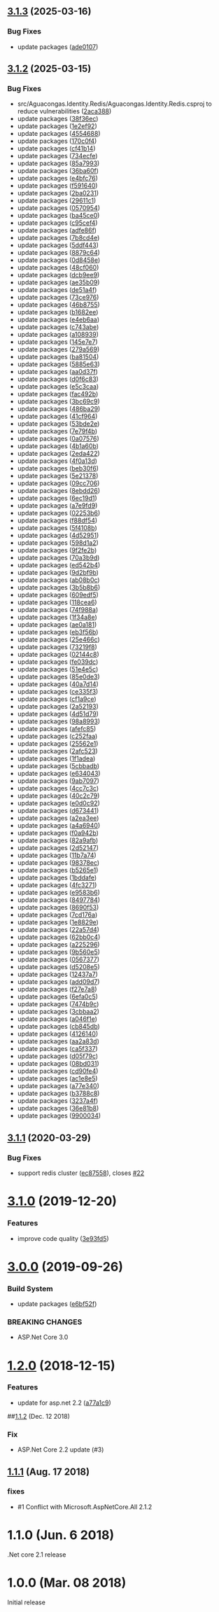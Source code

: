 ## [3.1.3](https://github.com/Aguafrommars/Identity.Redis/compare/3.1.2...3.1.3) (2025-03-16)


### Bug Fixes

* update packages ([ade0107](https://github.com/Aguafrommars/Identity.Redis/commit/ade01072b2d2a59c250a9b33f63159114e7a76ef))

## [3.1.2](https://github.com/Aguafrommars/Identity.Redis/compare/3.1.1...3.1.2) (2025-03-15)


### Bug Fixes

* src/Aguacongas.Identity.Redis/Aguacongas.Identity.Redis.csproj to reduce vulnerabilities ([2aca388](https://github.com/Aguafrommars/Identity.Redis/commit/2aca388150292faba0fa6c16f469bff15ef979ba))
* update packages ([38f36ec](https://github.com/Aguafrommars/Identity.Redis/commit/38f36ec4ccfe0d17af13188857d066273d6bfa49))
* update packages ([1e2ef92](https://github.com/Aguafrommars/Identity.Redis/commit/1e2ef92d6da7ef5a2ea3bf09889e2753f9ac4138))
* update packages ([4554688](https://github.com/Aguafrommars/Identity.Redis/commit/45546889f1dce32cd2b790d88669db1bd4b7de5d))
* update packages ([170c0f4](https://github.com/Aguafrommars/Identity.Redis/commit/170c0f4d4f422054860fdd9d53c1f1a4e3e01427))
* update packages ([cf41b14](https://github.com/Aguafrommars/Identity.Redis/commit/cf41b14b7e82c8120b1c09b3845f5f63ad0e9f12))
* update packages ([734ecfe](https://github.com/Aguafrommars/Identity.Redis/commit/734ecfe3b049905503d2c26f42134dcc00676231))
* update packages ([85a7993](https://github.com/Aguafrommars/Identity.Redis/commit/85a79935e50b9edf33a54c9265e7c3f2c55a4e04))
* update packages ([36ba60f](https://github.com/Aguafrommars/Identity.Redis/commit/36ba60f521e06d170c6eaaf02390c372e64c7859))
* update packages ([e4bfc76](https://github.com/Aguafrommars/Identity.Redis/commit/e4bfc764693084fb6d4e553d5b07bd6aca61168e))
* update packages ([f591640](https://github.com/Aguafrommars/Identity.Redis/commit/f591640acd019c6e48467e44128854d970418cc9))
* update packages ([2ba0231](https://github.com/Aguafrommars/Identity.Redis/commit/2ba0231592be34213a90f61d2026dbf31e30bb1f))
* update packages ([29611c1](https://github.com/Aguafrommars/Identity.Redis/commit/29611c1a0022a521e361ba87c71dc27101de4760))
* update packages ([0570954](https://github.com/Aguafrommars/Identity.Redis/commit/0570954fb40725016a4dbfc31e7203acfed89da4))
* update packages ([ba45ce0](https://github.com/Aguafrommars/Identity.Redis/commit/ba45ce05c5e7fedbe9acd7a0dbc54f5241c4223e))
* update packages ([c95cef4](https://github.com/Aguafrommars/Identity.Redis/commit/c95cef4e403c31abec1e50c4730cb4709fa0a2cd))
* update packages ([adfe86f](https://github.com/Aguafrommars/Identity.Redis/commit/adfe86f3910e91137551195dbba941bba6b8e0cb))
* update packages ([7b8cd4e](https://github.com/Aguafrommars/Identity.Redis/commit/7b8cd4e25481cdcfd4d271ec8cd66c1ad0918855))
* update packages ([5ddf443](https://github.com/Aguafrommars/Identity.Redis/commit/5ddf4433ff6c64bdad91270310553e9fe5cf41cf))
* update packages ([8879c64](https://github.com/Aguafrommars/Identity.Redis/commit/8879c64116cf6e978561f5562c3a13d88f733233))
* update packages ([0d8458e](https://github.com/Aguafrommars/Identity.Redis/commit/0d8458e7bddf079ef58d7c01de6182950e8ecb4f))
* update packages ([48cf060](https://github.com/Aguafrommars/Identity.Redis/commit/48cf060bd7c13ec744a404b997e2dd14177c08a4))
* update packages ([dcb9ee9](https://github.com/Aguafrommars/Identity.Redis/commit/dcb9ee9de70e103241e9b0bab6dbc45f51e60567))
* update packages ([ae35b09](https://github.com/Aguafrommars/Identity.Redis/commit/ae35b099e121468f9a6a06710417ff041cdb5d13))
* update packages ([de51a4f](https://github.com/Aguafrommars/Identity.Redis/commit/de51a4f16800e1147c33365f86135dbaae86befc))
* update packages ([73ce976](https://github.com/Aguafrommars/Identity.Redis/commit/73ce976662af8c65005bac794e684482b0fa0a5b))
* update packages ([46b8755](https://github.com/Aguafrommars/Identity.Redis/commit/46b87557347607833a4a6764853fd15d5d0aad31))
* update packages ([b1682ee](https://github.com/Aguafrommars/Identity.Redis/commit/b1682ee2049fb6613f24aeb6c09dbd09c6dcb08a))
* update packages ([e4eb6aa](https://github.com/Aguafrommars/Identity.Redis/commit/e4eb6aa14929eba6d740cd6f852beea7c3e74928))
* update packages ([c743abe](https://github.com/Aguafrommars/Identity.Redis/commit/c743abe78801ae57369bea18b28912720b3a71fd))
* update packages ([a108939](https://github.com/Aguafrommars/Identity.Redis/commit/a108939088f0594ab073de51bbf66128f876b647))
* update packages ([145e7e7](https://github.com/Aguafrommars/Identity.Redis/commit/145e7e7c38f031b74a9c252344f81ceb2a315c1c))
* update packages ([279a569](https://github.com/Aguafrommars/Identity.Redis/commit/279a569de22e890ca326d5f8fb0cead4fb60dc4e))
* update packages ([ba81504](https://github.com/Aguafrommars/Identity.Redis/commit/ba815046b76224492152ff3c3e8df235e2970d43))
* update packages ([5885e63](https://github.com/Aguafrommars/Identity.Redis/commit/5885e631ba9195bc254a4d47b361ced1468d9c9c))
* update packages ([aa0d37f](https://github.com/Aguafrommars/Identity.Redis/commit/aa0d37f5b25efb3534c09960f12bed9415e1513c))
* update packages ([d0f6c83](https://github.com/Aguafrommars/Identity.Redis/commit/d0f6c830892825f53b9cc22f8431143f0ae3a1d6))
* update packages ([e5c3caa](https://github.com/Aguafrommars/Identity.Redis/commit/e5c3caac4bfa1050adb82df87169cebfbfd749f6))
* update packages ([fac492b](https://github.com/Aguafrommars/Identity.Redis/commit/fac492b258c44f062fcb556dad948b1ceacf7b02))
* update packages ([3bc69c9](https://github.com/Aguafrommars/Identity.Redis/commit/3bc69c9ecafd00332ee75b4a82cc13d06a5336f8))
* update packages ([486ba29](https://github.com/Aguafrommars/Identity.Redis/commit/486ba291baccfc09092bea7963aaa411eea5da6f))
* update packages ([41cf964](https://github.com/Aguafrommars/Identity.Redis/commit/41cf964ae51861022dd3b7555054b6ac88193fad))
* update packages ([53bde2e](https://github.com/Aguafrommars/Identity.Redis/commit/53bde2e4f19d20ff34f0d9fe0fe98e634f9637de))
* update packages ([7e79f4b](https://github.com/Aguafrommars/Identity.Redis/commit/7e79f4b459eb64a189ea30710786c6c113095165))
* update packages ([0a07576](https://github.com/Aguafrommars/Identity.Redis/commit/0a07576c35d1cf144fc16a8267e5cb283d56ce3c))
* update packages ([4b1a60b](https://github.com/Aguafrommars/Identity.Redis/commit/4b1a60be02c50a95eeee4de2373aa79652cebc18))
* update packages ([2eda422](https://github.com/Aguafrommars/Identity.Redis/commit/2eda4226f77d9ec0890711cc4fdf61ba4d2dab2b))
* update packages ([4f0a13d](https://github.com/Aguafrommars/Identity.Redis/commit/4f0a13dca2c8e1ba9abf7cfc59ad55d510d7973b))
* update packages ([beb30f6](https://github.com/Aguafrommars/Identity.Redis/commit/beb30f62d44bc9f652b35ee2e35dd863f2adb133))
* update packages ([5e21378](https://github.com/Aguafrommars/Identity.Redis/commit/5e21378a038d8f0782036ced42f1cb43c8af18de))
* update packages ([09cc706](https://github.com/Aguafrommars/Identity.Redis/commit/09cc706aca1d78c365f6636259979bab388a8529))
* update packages ([8ebdd26](https://github.com/Aguafrommars/Identity.Redis/commit/8ebdd261c9b3d2bdbe78594c7f7657033f7da895))
* update packages ([6ec19d1](https://github.com/Aguafrommars/Identity.Redis/commit/6ec19d19f43d92d6920761bd841a7ec1836e8f66))
* update packages ([a7e9fd9](https://github.com/Aguafrommars/Identity.Redis/commit/a7e9fd9ea07862dd354bb1c67bf68123e1e22e74))
* update packages ([02253b6](https://github.com/Aguafrommars/Identity.Redis/commit/02253b6ef6f01d9addb421a7a1d8a5bffd62ab62))
* update packages ([f88df54](https://github.com/Aguafrommars/Identity.Redis/commit/f88df546039427dd50053e03e52db980db9cb03f))
* update packages ([5f4108b](https://github.com/Aguafrommars/Identity.Redis/commit/5f4108b3e48b72c67034f605f127965e15102073))
* update packages ([4d52951](https://github.com/Aguafrommars/Identity.Redis/commit/4d5295159cc20b7b1e243c8819f5e6360b9ad693))
* update packages ([598d1a2](https://github.com/Aguafrommars/Identity.Redis/commit/598d1a2a3bd09928fb4052040f13f9d9c3ed7bd7))
* update packages ([9f2fe2b](https://github.com/Aguafrommars/Identity.Redis/commit/9f2fe2b7ec25da4ace30930bae24f471c5bd3e3d))
* update packages ([70a3b9d](https://github.com/Aguafrommars/Identity.Redis/commit/70a3b9d01a5c4d560dd0fe83d5b3f19c1e27aa14))
* update packages ([ed542b4](https://github.com/Aguafrommars/Identity.Redis/commit/ed542b4e1597d08740d14d6fb7028a59168071b6))
* update packages ([9d2bf9b](https://github.com/Aguafrommars/Identity.Redis/commit/9d2bf9b604f10be21c889b1f5a0844a5f721b7ac))
* update packages ([ab08b0c](https://github.com/Aguafrommars/Identity.Redis/commit/ab08b0c0ce685559ce00fbfce524001a8f615280))
* update packages ([3b5b8b6](https://github.com/Aguafrommars/Identity.Redis/commit/3b5b8b654955109dd06af613b3cf0dd68f4c4b91))
* update packages ([609edf5](https://github.com/Aguafrommars/Identity.Redis/commit/609edf55a14c9302cd2b77b1d2e8262d408f90d0))
* update packages ([118cea6](https://github.com/Aguafrommars/Identity.Redis/commit/118cea6ca1a868d99d579c29d49bc1349896fc4a))
* update packages ([74f988a](https://github.com/Aguafrommars/Identity.Redis/commit/74f988ae187ebfea4fcbb50577f4339275701197))
* update packages ([1f34a8e](https://github.com/Aguafrommars/Identity.Redis/commit/1f34a8e35ba7a450732a0bd8a2882eca78718cde))
* update packages ([ae0a181](https://github.com/Aguafrommars/Identity.Redis/commit/ae0a181af8c20da994e827ec5ef968365f25a0d1))
* update packages ([eb3f56b](https://github.com/Aguafrommars/Identity.Redis/commit/eb3f56bcb15d6cdd9e54a57eb4f2734a8d1d6988))
* update packages ([25e466c](https://github.com/Aguafrommars/Identity.Redis/commit/25e466c45be2b8241713bf16137889d7d3d5f261))
* update packages ([73219f8](https://github.com/Aguafrommars/Identity.Redis/commit/73219f88cc7418bb28bad566a58ac7ada34affa8))
* update packages ([02144c8](https://github.com/Aguafrommars/Identity.Redis/commit/02144c85077b053173da41ad548b6af60f8124c2))
* update packages ([fe039dc](https://github.com/Aguafrommars/Identity.Redis/commit/fe039dccf2048d0db13979ffce89e44e200e9401))
* update packages ([51e4e5c](https://github.com/Aguafrommars/Identity.Redis/commit/51e4e5c223881f1965c66fa4a36108089a1708c9))
* update packages ([85e0de3](https://github.com/Aguafrommars/Identity.Redis/commit/85e0de38d3f0d22bc9fe65058f9f7038f230414f))
* update packages ([40a7d14](https://github.com/Aguafrommars/Identity.Redis/commit/40a7d144f389d63ede095dd0d98e1998678380fe))
* update packages ([ce335f3](https://github.com/Aguafrommars/Identity.Redis/commit/ce335f33208187bd01fde4f10bebacc2e3fd5098))
* update packages ([cf1a9ce](https://github.com/Aguafrommars/Identity.Redis/commit/cf1a9ce26fbfd6075eb131d5258fdbb7a812c1a2))
* update packages ([2a52193](https://github.com/Aguafrommars/Identity.Redis/commit/2a5219371631861eb22ad47e4e9442269fc354dc))
* update packages ([4d51d79](https://github.com/Aguafrommars/Identity.Redis/commit/4d51d79f52504f2b61928462c96d260cb601586f))
* update packages ([98a8993](https://github.com/Aguafrommars/Identity.Redis/commit/98a8993fc8a6dde52d309b27995a93843904f3e5))
* update packages ([afefc85](https://github.com/Aguafrommars/Identity.Redis/commit/afefc8545fc33c7bd8d72e9dfadd1272f8a4d636))
* update packages ([c252faa](https://github.com/Aguafrommars/Identity.Redis/commit/c252faa531a3ea8c365e675aaae5ba535d474067))
* update packages ([25562e1](https://github.com/Aguafrommars/Identity.Redis/commit/25562e1454f5762e145590229ca0231f6cc9ca8c))
* update packages ([2afc523](https://github.com/Aguafrommars/Identity.Redis/commit/2afc523ce6440ef50bc89d12c218d931ff1cccc1))
* update packages ([1f1adea](https://github.com/Aguafrommars/Identity.Redis/commit/1f1adea90b23375feb679d47a1dea51c43ac941a))
* update packages ([5cbbadb](https://github.com/Aguafrommars/Identity.Redis/commit/5cbbadb99f4239660c876fc0d337ebd2d8f2414f))
* update packages ([e634043](https://github.com/Aguafrommars/Identity.Redis/commit/e63404346e86316d59799dd6df2d606a72987230))
* update packages ([9ab7097](https://github.com/Aguafrommars/Identity.Redis/commit/9ab709794548a4e33ef8afd6c1563e86a40a1c88))
* update packages ([4cc7c3c](https://github.com/Aguafrommars/Identity.Redis/commit/4cc7c3c1d0c5e2b06b485015ba25878c8e64abb4))
* update packages ([40c2c79](https://github.com/Aguafrommars/Identity.Redis/commit/40c2c79eb5d3fa2800455cd20bd1eb7a26a88f1b))
* update packages ([e0d0c92](https://github.com/Aguafrommars/Identity.Redis/commit/e0d0c929af7fd631e8232a7100542b817445902b))
* update packages ([d673441](https://github.com/Aguafrommars/Identity.Redis/commit/d67344147827ec5ef30d4cee7a2891c3e220924f))
* update packages ([a2ea3ee](https://github.com/Aguafrommars/Identity.Redis/commit/a2ea3ee1c167389a35d0372f3ec3b339ac9b0210))
* update packages ([a4a6940](https://github.com/Aguafrommars/Identity.Redis/commit/a4a6940043d32b8f8cf4e6175781ac1e234a0e13))
* update packages ([f0a942b](https://github.com/Aguafrommars/Identity.Redis/commit/f0a942bc3b4338b1cb09f5844c8b53f8d18815f9))
* update packages ([82a9afb](https://github.com/Aguafrommars/Identity.Redis/commit/82a9afbb7160f9af36d73ab5f8aa10a2f04f7f96))
* update packages ([2d52147](https://github.com/Aguafrommars/Identity.Redis/commit/2d521479f2db5ff16ebff3cbbd0f5599b35ddbec))
* update packages ([11b7a74](https://github.com/Aguafrommars/Identity.Redis/commit/11b7a74ef9490bea01ffe184293a071be4dcfd14))
* update packages ([98378ec](https://github.com/Aguafrommars/Identity.Redis/commit/98378ec280ef998616f7707ac0d8c8700ee3447a))
* update packages ([b5265e1](https://github.com/Aguafrommars/Identity.Redis/commit/b5265e1acff186798fa02d9dc841d76511aed137))
* update packages ([1bddafe](https://github.com/Aguafrommars/Identity.Redis/commit/1bddafed8243a61ad9eb354fb192796b32ede171))
* update packages ([4fc3271](https://github.com/Aguafrommars/Identity.Redis/commit/4fc327140062567697d502ea4ed322b76480baea))
* update packages ([e9583b6](https://github.com/Aguafrommars/Identity.Redis/commit/e9583b699a4d66c6d2e2fd2ede64c4d00f908dd8))
* update packages ([8497784](https://github.com/Aguafrommars/Identity.Redis/commit/8497784ce389b092646dcfb5f8d8e46c118fe10a))
* update packages ([8690f53](https://github.com/Aguafrommars/Identity.Redis/commit/8690f53eeb9b44d041570f88a0616193018de50f))
* update packages ([7cd176a](https://github.com/Aguafrommars/Identity.Redis/commit/7cd176a42828f3cfa1a6dfb104383b8ab170e2d2))
* update packages ([1e8829e](https://github.com/Aguafrommars/Identity.Redis/commit/1e8829e3a06e0235ad1a64c45ef4f45ceeba6c2d))
* update packages ([22a57d4](https://github.com/Aguafrommars/Identity.Redis/commit/22a57d4ca190b6619173330c431a31fc7d255cd6))
* update packages ([62bb0c4](https://github.com/Aguafrommars/Identity.Redis/commit/62bb0c40cadd09cd317d369cc4d1741de51041ef))
* update packages ([a225296](https://github.com/Aguafrommars/Identity.Redis/commit/a225296e24572c5e54588ab77e2d0ae7b83c0dcf))
* update packages ([9b560e5](https://github.com/Aguafrommars/Identity.Redis/commit/9b560e54e24aff0adcf2f977791e14413f2e3eff))
* update packages ([0567377](https://github.com/Aguafrommars/Identity.Redis/commit/05673776b20e2157cad6682c2e59749b22ad2b51))
* update packages ([d5208e5](https://github.com/Aguafrommars/Identity.Redis/commit/d5208e5ab18f6343a037391b278d1bca57a666dc))
* update packages ([12437a7](https://github.com/Aguafrommars/Identity.Redis/commit/12437a76c35206aad38cbf56f7eca22d99fdae90))
* update packages ([add09d7](https://github.com/Aguafrommars/Identity.Redis/commit/add09d7ecb222eb147cae1335f693e83227b0d89))
* update packages ([f27e7a8](https://github.com/Aguafrommars/Identity.Redis/commit/f27e7a8dd80670b2c95fd1fbbc8bbe340a2adc31))
* update packages ([6efa0c5](https://github.com/Aguafrommars/Identity.Redis/commit/6efa0c5517f731322aa31d02e47bfa2e91de2e18))
* update packages ([7474b9c](https://github.com/Aguafrommars/Identity.Redis/commit/7474b9c00f61f5231e8189de1b74e0e78655dd69))
* update packages ([3cbbaa2](https://github.com/Aguafrommars/Identity.Redis/commit/3cbbaa2669ff408c2478aaea28d47e2151800af7))
* update packages ([a046f1e](https://github.com/Aguafrommars/Identity.Redis/commit/a046f1eec81be3a4892bca83f588e8ceb25550c5))
* update packages ([cb845db](https://github.com/Aguafrommars/Identity.Redis/commit/cb845db80af23038c4a8e00a1a761975e56594c9))
* update packages ([4126140](https://github.com/Aguafrommars/Identity.Redis/commit/4126140ab936400aba3da0607c0c7cb4698e05fa))
* update packages ([aa2a83d](https://github.com/Aguafrommars/Identity.Redis/commit/aa2a83d0501a923b419e6c32a5e5298e1dd1aa89))
* update packages ([ca5f337](https://github.com/Aguafrommars/Identity.Redis/commit/ca5f3373215fed0b1df7525aae3ef062095d7e77))
* update packages ([d05f79c](https://github.com/Aguafrommars/Identity.Redis/commit/d05f79cfe5044bfc6d6d95d1bc7336eec69231d9))
* update packages ([08bd031](https://github.com/Aguafrommars/Identity.Redis/commit/08bd03173a06a73dc1220c1739038607d9a67257))
* update packages ([cd90fe4](https://github.com/Aguafrommars/Identity.Redis/commit/cd90fe48e5a8bdfb97b9734885d2e38d8c291497))
* update packages ([ac1e8e5](https://github.com/Aguafrommars/Identity.Redis/commit/ac1e8e5cfc92b8ec8fddce446c2f69d8794e20e1))
* update packages ([a77e340](https://github.com/Aguafrommars/Identity.Redis/commit/a77e3403e69b4d841b3098fcaee253da1e27ed11))
* update packages ([b3788c8](https://github.com/Aguafrommars/Identity.Redis/commit/b3788c864c552f52ce4c5f0ea8bae882774d297d))
* update packages ([3237a4f](https://github.com/Aguafrommars/Identity.Redis/commit/3237a4ff4b3c1a25e295c7ae29a41b02193ddb7e))
* update packages ([36e81b8](https://github.com/Aguafrommars/Identity.Redis/commit/36e81b86b46d45d548d50a4a497c9c031525dd1b))
* update packages ([9900034](https://github.com/Aguafrommars/Identity.Redis/commit/990003436360b124daf66e465083927c71b40250))

## [3.1.1](https://github.com/aguacongas/Identity.Redis/compare/3.1.0...3.1.1) (2020-03-29)


### Bug Fixes

* support redis cluster ([ec87558](https://github.com/aguacongas/Identity.Redis/commit/ec87558d637457214fff88e1c5ffa507509875c5)), closes [#22](https://github.com/aguacongas/Identity.Redis/issues/22)

# [3.1.0](https://github.com/aguacongas/Identity.Redis/compare/3.0.0...3.1.0) (2019-12-20)


### Features

* improve code quality ([3e93fd5](https://github.com/aguacongas/Identity.Redis/commit/3e93fd5e6ab15346aaa3836be45e25607660e75f))

# [3.0.0](https://github.com/aguacongas/Identity.Redis/compare/2.0.0...3.0.0) (2019-09-26)


### Build System

* update packages ([e6bf52f](https://github.com/aguacongas/Identity.Redis/commit/e6bf52f))


### BREAKING CHANGES

* ASP.Net Core 3.0

# [1.2.0](https://github.com/aguacongas/Identity.Redis/compare/1.1.2...1.2.0) (2018-12-15)


### Features

* update for asp.net 2.2 ([a77a1c9](https://github.com/aguacongas/Identity.Redis/commit/a77a1c9))

##[1.1.2](https://github.com/aguacongas/Identity.Redis/releases/edtagit/1.1.2#) (Dec. 12 2018)

### Fix

- ASP.Net Core 2.2 update (#3) 

## [1.1.1](https://github.com/aguacongas/Identity.Redis/releases/edtagit/1.1.2#) (Aug. 17 2018)

### fixes

* #1 Conflict with Microsoft.AspNetCore.All 2.1.2


# 1.1.0 (Jun. 6 2018)

.Net core 2.1 release

# 1.0.0 (Mar. 08 2018)

Initial release
